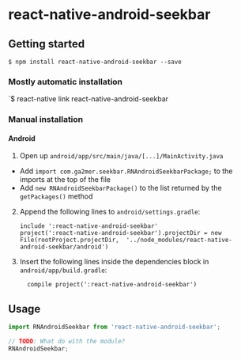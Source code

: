 
# react-native-android-seekbar

## Getting started

`$ npm install react-native-android-seekbar --save`

### Mostly automatic installation

`$ react-native link react-native-android-seekbar

### Manual installation


#### Android

1. Open up `android/app/src/main/java/[...]/MainActivity.java`
  - Add `import com.ga2mer.seekbar.RNAndroidSeekbarPackage;` to the imports at the top of the file
  - Add `new RNAndroidSeekbarPackage()` to the list returned by the `getPackages()` method
2. Append the following lines to `android/settings.gradle`:
  	```
  	include ':react-native-android-seekbar'
  	project(':react-native-android-seekbar').projectDir = new File(rootProject.projectDir, 	'../node_modules/react-native-android-seekbar/android')
  	```
3. Insert the following lines inside the dependencies block in `android/app/build.gradle`:
  	```
      compile project(':react-native-android-seekbar')
  	```


## Usage
```javascript
import RNAndroidSeekbar from 'react-native-android-seekbar';

// TODO: What do with the module?
RNAndroidSeekbar;
```
  
